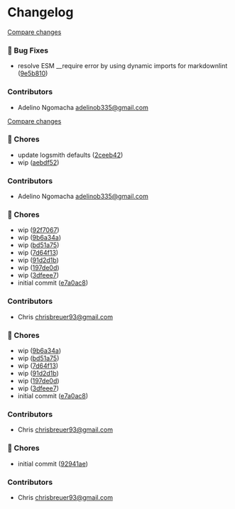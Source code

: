 # Changelog
[Compare changes](https://github.com/stacksjs/logsmith/compare/v0.1.6...HEAD)

### 🐛 Bug Fixes

- resolve ESM __require error by using dynamic imports for markdownlint ([9e5b810](https://github.com/stacksjs/logsmith/commit/9e5b810))

### Contributors

- Adelino Ngomacha <adelinob335@gmail.com>

[Compare changes](https://github.com/stacksjs/logsmith/compare/v0.1.4...HEAD)

### 🔧 Chores

- update logsmith defaults ([2ceeb42](https://github.com/stacksjs/logsmith/commit/2ceeb42))
- wip ([aebdf52](https://github.com/stacksjs/logsmith/commit/aebdf52))

### Contributors

- Adelino Ngomacha <adelinob335@gmail.com>

### 🧹 Chores

- wip ([92f7067](https://github.com/stacksjs/logsmith/commit/92f7067))
- wip ([9b6a34a](https://github.com/stacksjs/logsmith/commit/9b6a34a))
- wip ([bd51a75](https://github.com/stacksjs/logsmith/commit/bd51a75))
- wip ([7d64f13](https://github.com/stacksjs/logsmith/commit/7d64f13))
- wip ([91d2d1b](https://github.com/stacksjs/logsmith/commit/91d2d1b))
- wip ([197de0d](https://github.com/stacksjs/logsmith/commit/197de0d))
- wip ([3dfeee7](https://github.com/stacksjs/logsmith/commit/3dfeee7))
- initial commit ([e7a0ac8](https://github.com/stacksjs/logsmith/commit/e7a0ac8))

### Contributors

- Chris <chrisbreuer93@gmail.com>

### 🧹 Chores

- wip ([9b6a34a](https://github.com/stacksjs/logsmith/commit/9b6a34a))
- wip ([bd51a75](https://github.com/stacksjs/logsmith/commit/bd51a75))
- wip ([7d64f13](https://github.com/stacksjs/logsmith/commit/7d64f13))
- wip ([91d2d1b](https://github.com/stacksjs/logsmith/commit/91d2d1b))
- wip ([197de0d](https://github.com/stacksjs/logsmith/commit/197de0d))
- wip ([3dfeee7](https://github.com/stacksjs/logsmith/commit/3dfeee7))
- initial commit ([e7a0ac8](https://github.com/stacksjs/logsmith/commit/e7a0ac8))

### Contributors

- Chris <chrisbreuer93@gmail.com>

### 🧹 Chores

- initial commit ([92941ae](https://github.com/stacksjs/logsmith/commit/92941ae))

### Contributors

- Chris <chrisbreuer93@gmail.com>

